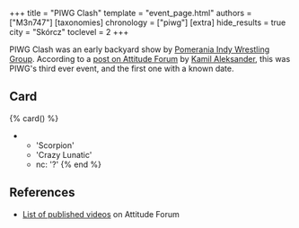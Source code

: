 +++
title = "PIWG Clash"
template = "event_page.html"
authors = ["M3n747"]
[taxonomies]
chronology = ["piwg"]
[extra]
hide_results = true
city = "Skórcz"
toclevel = 2
+++

PIWG Clash was an early backyard show by [Pomerania Indy Wrestling Group](@/o/piwg.md). According to a [post on Attitude Forum][atti-lista] by [Kamil Aleksander](@/w/kamil-aleksander.md), this was PIWG's third ever event, and the first one with a known date.

## Card

{% card() %}
- - 'Scorpion'
  - 'Crazy Lunatic'
  - nc: '?'
{% end %}

## References

* [List of published videos][atti-lista] on Attitude Forum

[atti-lista]:https://forum.wrestling.pl/topic/11267-piwg-wydane-filmiki-2008-08-03/
